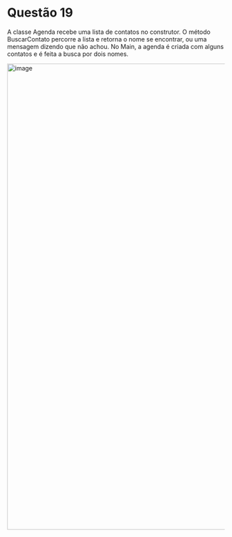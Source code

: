 # Questão 19 

A classe Agenda recebe uma lista de contatos no construtor. O método BuscarContato percorre a lista e retorna o nome se encontrar, ou uma mensagem dizendo que não achou. No Main, a agenda é criada com alguns contatos e é feita a busca por dois nomes.

<img width="1919" height="1079" alt="image" src="https://github.com/user-attachments/assets/2355e7b3-dca4-4f26-bfd1-9005d8341f8b" />
